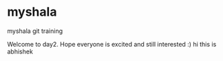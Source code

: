 myshala
=======

myshala git training 

Welcome to day2. Hope everyone is excited and still interested  :)
hi this is abhishek
